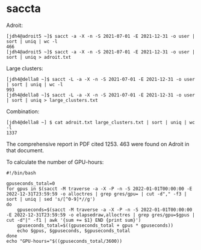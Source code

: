 # saccta

Adroit:

```
[jdh4@adroit5 ~]$ sacct -a -X -n -S 2021-07-01 -E 2021-12-31 -o user | sort | uniq | wc -l
466
[jdh4@adroit5 ~]$ sacct -a -X -n -S 2021-07-01 -E 2021-12-31 -o user | sort | uniq > adroit.txt
```

Large clusters:

```
[jdh4@della8 ~]$ sacct -L -a -X -n -S 2021-07-01 -E 2021-12-31 -o user | sort | uniq | wc -l
993
[jdh4@della8 ~]$ sacct -L -a -X -n -S 2021-07-01 -E 2021-12-31 -o user | sort | uniq > large_clusters.txt
```

Combination:

```
[jdh4@della8 ~] $ cat adroit.txt large_clusters.txt | sort | uniq | wc -l
1337
```

The comprehensive report in PDF cited 1253. 463 were found on Adroit in that document.

To calculate the number of GPU-hours:

```
#!/bin/bash

gpuseconds_total=0
for gpus in $(sacct -M traverse -a -X -P -n -S 2022-01-01T00:00:00 -E 2022-12-31T23:59:59 -o alloctres | grep gres/gpu= | cut -d"," -f3 | sort | uniq | sed 's/[^0-9]*//g')
do
    gpuseconds=$(sacct -M traverse -a -X -P -n -S 2022-01-01T00:00:00 -E 2022-12-31T23:59:59 -o elapsedraw,alloctres | grep gres/gpu=$gpus | cut -d"|" -f1 | awk '{sum += $1} END {print sum}')
    gpuseconds_total=$((gpuseconds_total + gpus * gpuseconds))
    echo $gpus, $gpuseconds, $gpuseconds_total
done
echo "GPU-hours="$((gpuseconds_total/3600))
```
